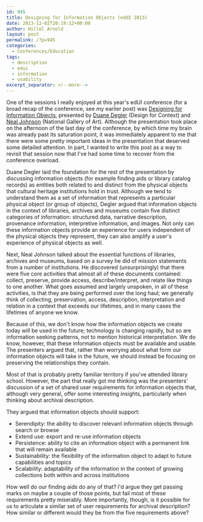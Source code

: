 ```yaml
---
id: 945
title: Designing for Information Objects (edUI 2013)
date: 2013-12-02T20:19:12+00:00
author: Hillel Arnold
layout: post
permalink: /?p=945
categories:
  - Conferences/Education
tags:
  - description
  - edui
  - information
  - usability
excerpt_separator: <!--more-->
---
```

One of the sessions I really enjoyed at this year's edUI conference (for a broad recap of the conference, see my earlier post) was [Designing for Information Objects](http://eduiconf.org/sessions/designing-for-information-objects/), presented by [Duane Degler](http://eduiconf.org/speakers/duane-degler/) (Design for Context) and [Neal Johnson](http://eduiconf.org/speakers/neal-johnson/) (National Gallery of Art). Although the presentation took place on the afternoon of the last day of the conference, by which time my brain was already past its saturation point, it was immediately apparent to me that there were some pretty important ideas in the presentation that deserved some detailed attention. In part, I wanted to write this post as a way to revisit that session now that I've had some time to recover from the conference overload.<!--more-->

Duane Degler laid the foundation for the rest of the presentation by discussing information objects (for example finding aids or library catalog records) as entities both related to and distinct from the physical objects that cultural heritage institutions hold in trust. Although we tend to understand them as a set of information that represents a particular physical object (or group of objects), Degler argued that information objects in the context of libraries, archives and museums contain five distinct categories of information: structured data, narrative description, provenance information, interpretive information, and images. Not only can these information objects provide an experience for users independent of the physical objects they represent, they can also amplify a user's experience of physical objects as well.

Next, Neal Johnson talked about the essential functions of libraries, archives and museums, based on a survey he did of mission statements from a number of institutions. He discovered (unsurprisingly) that there were five core activities that almost all of these documents contained: collect, preserve, provide access, describe/interpret, and relate like things to one another. What goes assumed and largely unspoken, in all of these activities, is that they are being performed over the long haul; we generally think of collecting, preservation, access, description, interpretation and relation in a context that exceeds our lifetimes, and in many cases the lifetimes of anyone we know.

Because of this, we don't know how the information objects we create today will be used in the future; technology is changing rapidly, but so are information seeking patterns, not to mention historical interpretation. We do know, however, that these information objects must be available and usable. The presenters argued that, rather than worrying about what form our information objects will take in the future, we should instead be focusing on preserving the relationships they contain.

Most of that is probably pretty familiar territory if you've attended library school. However, the part that really got me thinking was the presenters' discussion of a set of shared user requirements for information objects that, although very general, offer some interesting insights, particularly when thinking about archival description.

They argued that information objects should support:

* Serendipity: the ability to discover relevant information objects through search or browse
* Extend use: export and re-use information objects
* Persistence: ability to cite an information object with a permanent link that will remain available
* Sustainability: the flexibility of the information object to adapt to future capabilities and topics
* Scalability: adaptability of the information in the context of growing collections both within and across institutions

How well do our finding aids do any of that? I'd argue they get passing marks on maybe a couple of those points, but fail most of these requirements pretty miserably. More importantly, though, is it possible for us to articulate a similar set of user requirements for archival description? How similar or different would they be from the five requirements above?
